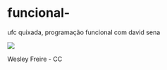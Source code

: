 # funcional-
ufc quixada, programação funcional com david sena

![](https://avatars2.githubusercontent.com/u/48255931?s=200&v=4)

Wesley Freire - CC